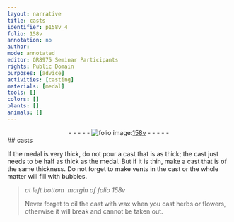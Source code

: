 ```yaml
---
layout: narrative
title: casts
identifier: p158v_4
folio: 158v
annotation: no
author:
mode: annotated
editor: GR8975 Seminar Participants
rights: Public Domain
purposes: [advice]
activities: [casting]
materials: [medal]
tools: []
colors: []
plants: []
animals: []
---
```


 <div class="folio" align="center">- - - - - <a href="http://gallica.bnf.fr/ark:/12148/btv1b10500001g/f322.image" target="_blank"><img src="https://cu-mkp.github.io/GR8975-edition/assets/photo-icon.png" alt="folio image: " style="display:inline-block; margin-bottom:-3px;"/>158v</a> - - - - - </div> 
## casts

 
<span class="activity">If the <span class="material">medal</span> is very thick, do not pour a cast that is as thick; the cast just needs to be half as thick as the <span class="material">medal</span>. But if it is thin, make a cast that is of the same thickness. Do not forget to make vents in the cast or the whole matter will fill with bubbles.</span>
 
> *at left bottom  margin of folio 158v*
> 
> Never forget to oil the cast with wax when you cast herbs or flowers, otherwise it will break and cannot be taken out.

